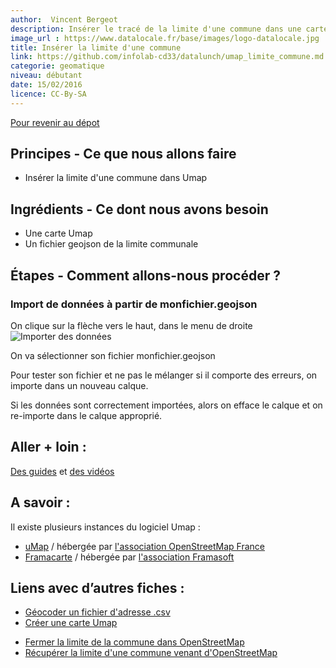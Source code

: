 ```yaml
---
author:  Vincent Bergeot
description: Insérer le tracé de la limite d'une commune dans une carte Umap
image_url : https://www.datalocale.fr/base/images/logo-datalocale.jpg
title: Insérer la limite d'une commune
link: https://github.com/infolab-cd33/datalunch/umap_limite_commune.md
categorie: geomatique
niveau: débutant
date: 15/02/2016
licence: CC-By-SA
---
```


[Pour revenir au dépot](http://datalunch.datalocale.fr)

## Principes - Ce que nous allons faire
- Insérer la limite d'une commune dans Umap

## Ingrédients - Ce dont nous avons besoin
- Une carte Umap
- Un fichier geojson de la limite communale

## Étapes - Comment allons-nous procéder ?
### Import de données à partir de monfichier.geojson
On clique sur la flèche vers le haut, dans le menu de droite
![Importer des données](https://wiki.openstreetmap.org/w/images/f/f7/Importer_des_donn%C3%A9es_sur_uMap_-_Etape0.PNG)

On va sélectionner son fichier monfichier.geojson

Pour tester son fichier et ne pas le mélanger si il comporte des erreurs, on importe dans un nouveau calque.

Si les données sont correctement importées, alors on efface le calque et on re-importe dans le calque approprié.


## Aller + loin :
[Des guides](http://wiki.openstreetmap.org/wiki/FR:UMap/Guide) et [des vidéos](http://wiki.openstreetmap.org/wiki/UMap#Screencasts)

## A savoir :
Il existe plusieurs instances du logiciel Umap :

* [uMap](http://umap.openstreetmap.fr/fr/) / hébergée par [l'association OpenStreetMap France](http://openstreetmap.fr/)
* [Framacarte](https://framacarte.org) / hébergée par [l'association Framasoft](http://framasoft.net/)

## Liens avec d’autres fiches :
- [Géocoder un fichier d'adresse .csv](http://datalunch.datalocale.fr/infolab-cd33/datalunch/geocodage.md)
- [Créer une carte Umap](http://datalunch.datalocale.fr/infolab-cd33/datalunch/umap_creer_une_carte.md)
* [Fermer la limite de la commune dans OpenStreetMap](http://datalunch.datalocale.fr/infolab-cd33/datalunch/josm_fermer_une_commune.md)
* [Récupérer la limite d'une commune venant d'OpenStreetMap](http://datalunch.datalocale.fr/infolab-cd33/datalunch/overpass_recuperer_limite_commune.md)
